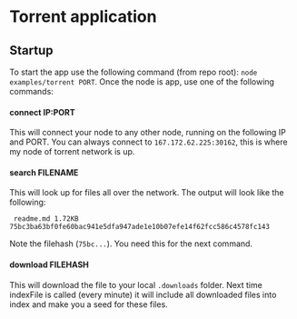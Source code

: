 # Torrent application

## Startup

To start the app use the following command (from repo root): `node examples/torrent PORT`. Once the node is app, use one of the following commands:

#### connect IP:PORT

This will connect your node to any other node, running on the following IP and PORT. You can always connect to `167.172.62.225:30162`, this is where my node of torrent network is up.

#### search FILENAME

This will look up for files all over the network. The output will look like the following:

```
 readme.md 1.72KB 75bc3ba63bf0fe60bac941e5dfa947ade1e10b07efe14f62fcc586c4578fc143
```

Note the filehash (`75bc...`). You need this for the next command.

#### download FILEHASH

This will download the file to your local `.downloads` folder. Next time indexFile is called (every minute) it will include all downloaded files into index and make you a seed for these files.
